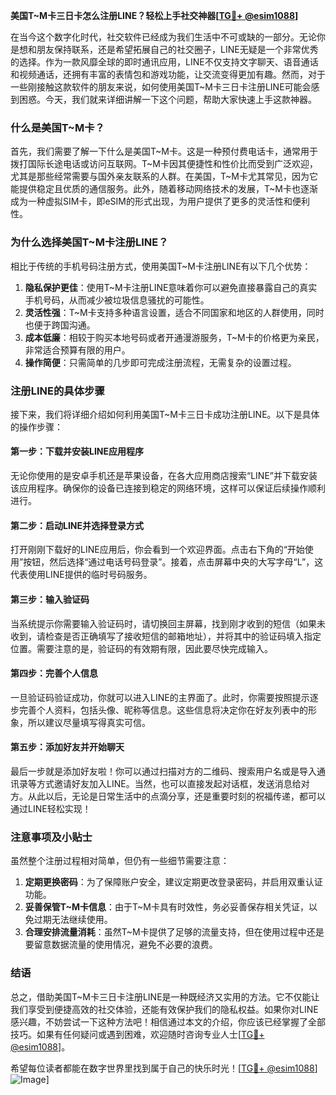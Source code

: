 **美国T~M卡三日卡怎么注册LINE？轻松上手社交神器[[TG💪+ @esim1088](https://t.me/s/esim1088)]**

在当今这个数字化时代，社交软件已经成为我们生活中不可或缺的一部分。无论你是想和朋友保持联系，还是希望拓展自己的社交圈子，LINE无疑是一个非常优秀的选择。作为一款风靡全球的即时通讯应用，LINE不仅支持文字聊天、语音通话和视频通话，还拥有丰富的表情包和游戏功能，让交流变得更加有趣。然而，对于一些刚接触这款软件的朋友来说，如何使用美国T~M卡三日卡注册LINE可能会感到困惑。今天，我们就来详细讲解一下这个问题，帮助大家快速上手这款神器。

### 什么是美国T~M卡？

首先，我们需要了解一下什么是美国T~M卡。这是一种预付费电话卡，通常用于拨打国际长途电话或访问互联网。T~M卡因其便捷性和性价比而受到广泛欢迎，尤其是那些经常需要与国外亲友联系的人群。在美国，T~M卡尤其常见，因为它能提供稳定且优质的通信服务。此外，随着移动网络技术的发展，T~M卡也逐渐成为一种虚拟SIM卡，即eSIM的形式出现，为用户提供了更多的灵活性和便利性。

### 为什么选择美国T~M卡注册LINE？

相比于传统的手机号码注册方式，使用美国T~M卡注册LINE有以下几个优势：

1. **隐私保护更佳**：使用T~M卡注册LINE意味着你可以避免直接暴露自己的真实手机号码，从而减少被垃圾信息骚扰的可能性。
2. **灵活性强**：T~M卡支持多种语言设置，适合不同国家和地区的人群使用，同时也便于跨国沟通。
3. **成本低廉**：相较于购买本地号码或者开通漫游服务，T~M卡的价格更为亲民，非常适合预算有限的用户。
4. **操作简便**：只需简单的几步即可完成注册流程，无需复杂的设置过程。

### 注册LINE的具体步骤

接下来，我们将详细介绍如何利用美国T~M卡三日卡成功注册LINE。以下是具体的操作步骤：

#### 第一步：下载并安装LINE应用程序
无论你使用的是安卓手机还是苹果设备，在各大应用商店搜索“LINE”并下载安装该应用程序。确保你的设备已连接到稳定的网络环境，这样可以保证后续操作顺利进行。

#### 第二步：启动LINE并选择登录方式
打开刚刚下载好的LINE应用后，你会看到一个欢迎界面。点击右下角的“开始使用”按钮，然后选择“通过电话号码登录”。接着，点击屏幕中央的大写字母“L”，这代表使用LINE提供的临时号码服务。

#### 第三步：输入验证码
当系统提示你需要输入验证码时，请切换回主屏幕，找到刚才收到的短信（如果未收到，请检查是否正确填写了接收短信的邮箱地址），并将其中的验证码填入指定位置。需要注意的是，验证码的有效期有限，因此要尽快完成输入。

#### 第四步：完善个人信息
一旦验证码验证成功，你就可以进入LINE的主界面了。此时，你需要按照提示逐步完善个人资料，包括头像、昵称等信息。这些信息将决定你在好友列表中的形象，所以建议尽量填写得真实可信。

#### 第五步：添加好友并开始聊天
最后一步就是添加好友啦！你可以通过扫描对方的二维码、搜索用户名或是导入通讯录等方式邀请好友加入LINE。当然，也可以直接发起对话框，发送消息给对方。从此以后，无论是日常生活中的点滴分享，还是重要时刻的祝福传递，都可以通过LINE轻松实现！

### 注意事项及小贴士

虽然整个注册过程相对简单，但仍有一些细节需要注意：

1. **定期更换密码**：为了保障账户安全，建议定期更改登录密码，并启用双重认证功能。
2. **妥善保管T~M卡信息**：由于T~M卡具有时效性，务必妥善保存相关凭证，以免过期无法继续使用。
3. **合理安排流量消耗**：虽然T~M卡提供了足够的流量支持，但在使用过程中还是要留意数据流量的使用情况，避免不必要的浪费。

### 结语

总之，借助美国T~M卡三日卡注册LINE是一种既经济又实用的方法。它不仅能让我们享受到便捷高效的社交体验，还能有效保护我们的隐私权益。如果你对LINE感兴趣，不妨尝试一下这种方法吧！相信通过本文的介绍，你应该已经掌握了全部技巧。如果有任何疑问或遇到困难，欢迎随时咨询专业人士[[TG💪+ @esim1088](https://t.me/s/esim1088)]。

希望每位读者都能在数字世界里找到属于自己的快乐时光！[[TG💪+ @esim1088](https://t.me/s/esim1088)] ![Image](https://i.postimg.cc/4NQfJmqS/Snipaste-2025-05-13-00-14-12.png)]
